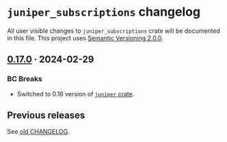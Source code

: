 `juniper_subscriptions` changelog
=================================

All user visible changes to `juniper_subscriptions` crate will be documented in this file. This project uses [Semantic Versioning 2.0.0].




## [0.17.0] · 2024-02-29
[0.17.0]: /../../tree/coasys_juniper_subscriptions-v0.17.0/coasys_juniper_subscriptions

### BC Breaks

- Switched to 0.16 version of [`juniper` crate].




## Previous releases

See [old CHANGELOG](/../../blob/juniper_subscriptions-v0.16.0/juniper_subscriptions/CHANGELOG.md).




[`juniper` crate]: https://docs.rs/juniper
[Semantic Versioning 2.0.0]: https://semver.org
